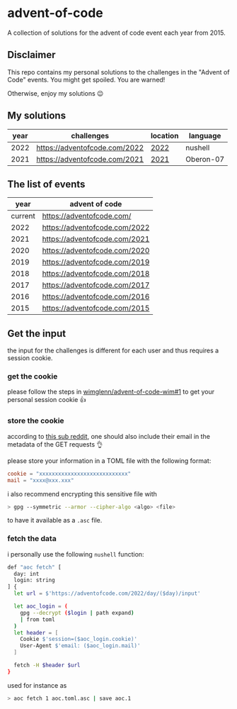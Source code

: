 # advent-of-code
A collection of solutions for the advent of code event each year from 2015.

## Disclaimer
This repo contains my personal solutions to the challenges in the "Advent of Code" events.
You might get spoiled.
You are warned!

Otherwise, enjoy my solutions :wink:

## My solutions
| year    | challenges                    | location                                                    | language  |
| ------- | ----------------------------- | ----------------------------------------------------------- | --------- |
| 2022    | https://adventofcode.com/2022 | [2022](https://github.com/amtoine/advent-of-code/tree/2022) | nushell   |
| 2021    | https://adventofcode.com/2021 | [2021](https://github.com/amtoine/advent-of-code/tree/2021) | Oberon-07 |

## The list of events
| year    | advent of code                |
| ------- | ----------------------------- |
| current | https://adventofcode.com/     |
| 2022    | https://adventofcode.com/2022 |
| 2021    | https://adventofcode.com/2021 |
| 2020    | https://adventofcode.com/2020 |
| 2019    | https://adventofcode.com/2019 |
| 2018    | https://adventofcode.com/2018 |
| 2017    | https://adventofcode.com/2017 |
| 2016    | https://adventofcode.com/2016 |
| 2015    | https://adventofcode.com/2015 |

## Get the input
the input for the challenges is different for each user and thus requires a session cookie.

### get the cookie
please follow the steps in [wimglenn/advent-of-code-wim#1](https://github.com/wimglenn/advent-of-code-wim/issues/1) to get your personal session cookie :thumbsup:

### store the cookie
according to [this sub reddit](https://www.reddit.com/r/adventofcode/comments/z9dhtd/please_include_your_contact_info_in_the_useragent/),
one should also include their email in the metadata of the GET requests :ok_hand:

please store your information in a TOML file with the following format:
```toml
cookie = "xxxxxxxxxxxxxxxxxxxxxxxxxxxx"
mail = "xxxx@xxx.xxx"
```

i also recommend encrypting this sensitive file with
```bash
> gpg --symmetric --armor --cipher-algo <algo> <file>
```
to have it available as a `.asc` file.

### fetch the data
i personally use the following `nushell` function:
```bash
def "aoc fetch" [
  day: int
  login: string
] {
  let url = $'https://adventofcode.com/2022/day/($day)/input'

  let aoc_login = (
    gpg --decrypt ($login | path expand)
    | from toml
  )
  let header = [
    Cookie $'session=($aoc_login.cookie)'
    User-Agent $'email: ($aoc_login.mail)'
  ]

  fetch -H $header $url
}
```
used for instance as
```bash
> aoc fetch 1 aoc.toml.asc | save aoc.1
```
